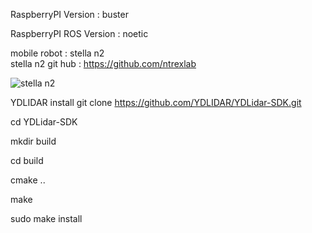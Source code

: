 RaspberryPI Version : buster

RaspberryPI ROS Version : noetic

mobile robot : stella n2</br>
stella n2 git hub : https://github.com/ntrexlab

![stella n2](https://github.com/JangYD/robot_raspberry_pi/assets/171209331/d479b354-3855-4580-8595-85aaf8e3ac73)

YDLIDAR install 
git clone https://github.com/YDLIDAR/YDLidar-SDK.git

cd YDLidar-SDK

mkdir build

cd build

cmake ..

make

sudo make install


